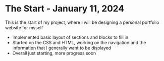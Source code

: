<h1> The Start - January 11, 2024 </h1>
This is the start of my project, where I will be designing a personal portfolio website for myself

- Implemented basic layout of sections and blocks to fill in
- Started on the CSS and HTML, working on the navigation and the information that I generally want to be displayed
- Overall just starting, more progress soon
